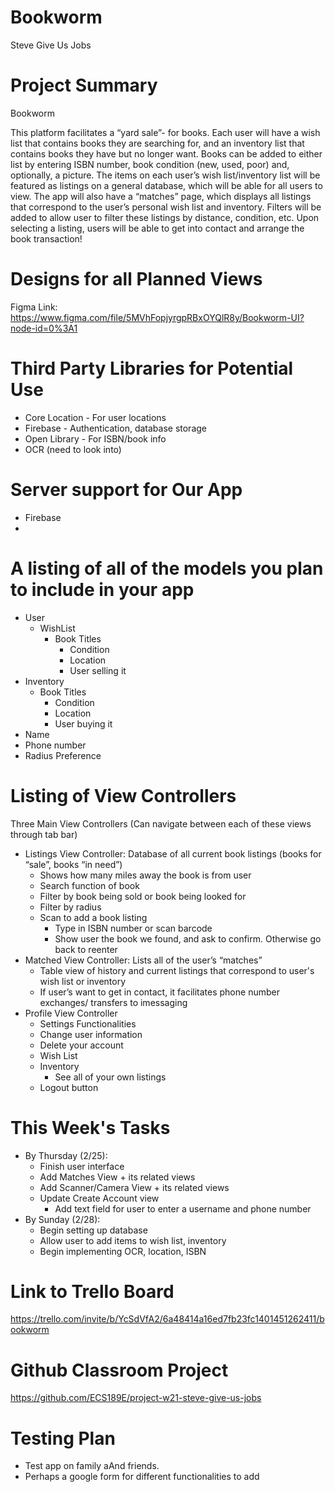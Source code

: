 # Bookworm
Steve Give Us Jobs

# Project Summary
Bookworm

This platform facilitates a “yard sale”- for books. Each user will have a wish list that contains books they are searching for, and an inventory list that contains books they have but no longer want. Books can be added to either list by entering ISBN number, book condition (new, used, poor) and, optionally, a picture. The items on each user’s wish list/inventory list will be featured as listings on a general database, which will be able for all users to view. The app will also have a “matches” page, which displays all listings that correspond to the user’s personal wish list and inventory. Filters will be added to allow user to filter these listings by distance, condition, etc. Upon selecting a listing, users will be able to get into contact and arrange the book transaction!

# Designs for all Planned Views

Figma Link: https://www.figma.com/file/5MVhFopjyrgpRBxOYQlR8y/Bookworm-UI?node-id=0%3A1

# Third Party Libraries for Potential Use
  * Core Location - For user locations
  * Firebase - Authentication, database storage
  * Open Library - For ISBN/book info
  * OCR (need to look into)
 
# Server support for Our App
  * Firebase
  * 
# A listing of all of the models you plan to include in your app
  * User 
    * WishList 
      * Book Titles
        * Condition
        * Location
        * User selling it
  * Inventory 
    * Book Titles
      * Condition
      * Location
      * User buying it
  * Name
  * Phone number
  * Radius Preference

# Listing of View Controllers 
Three Main View Controllers (Can navigate between each of these views through tab bar)
  * Listings View Controller: Database of all current book listings (books for “sale”, books “in need”)
    * Shows how many miles away the book is from user
    * Search function of book
    * Filter by book being sold or book being looked for
    * Filter by radius
    * Scan to add a book listing
      * Type in ISBN number or scan barcode
      * Show user the book we found, and ask to confirm. Otherwise go back to reenter
  * Matched View Controller: Lists all of the user’s “matches”
    * Table view of history and current listings that correspond to user's wish list or inventory
    * If user’s want to get in contact, it facilitates phone number exchanges/ transfers to imessaging
  * Profile View Controller
    * Settings Functionalities
    * Change user information 
    * Delete your account
    * Wish List
    * Inventory
      * See all of your own listings
    * Logout button

# This Week's Tasks
  * By Thursday (2/25):
    * Finish user interface
    * Add Matches View + its related views 
    * Add Scanner/Camera View + its related views
    * Update Create Account view
      * Add text field for user to enter a username and phone number 
  * By Sunday (2/28):
    * Begin setting up database 
    * Allow user to add items to wish list, inventory
    * Begin implementing OCR, location, ISBN

# Link to Trello Board
https://trello.com/invite/b/YcSdVfA2/6a48414a16ed7fb23fc1401451262411/bookworm

# Github Classroom Project
https://github.com/ECS189E/project-w21-steve-give-us-jobs

# Testing Plan
  * Test app on family aAnd friends.
  * Perhaps a google form for different functionalities to add
